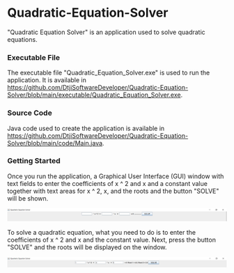 # Quadratic-Equation-Solver
"Quadratic Equation Solver" is an application used to solve quadratic equations.

### Executable File

The executable file "Quadratic_Equation_Solver.exe" is used to run the application. It is available in
https://github.com/DtjiSoftwareDeveloper/Quadratic-Equation-Solver/blob/main/executable/Quadratic_Equation_Solver.exe.

### Source Code

Java code used to create the application is available in
https://github.com/DtjiSoftwareDeveloper/Quadratic-Equation-Solver/blob/main/code/Main.java.

### Getting Started

Once you run the application, a Graphical User Interface (GUI) window with text fields to enter the coefficients of x ^ 2 and x and
a constant value together with text areas for x ^ 2, x, and the roots and the button "SOLVE" will be shown.

![Getting Started](https://github.com/DtjiSoftwareDeveloper/Quadratic-Equation-Solver/blob/main/images/Getting%20Started.png)

To solve a quadratic equation, what you need to do is to enter the coefficients of x ^ 2 and x and the constant value. Next, press the button
"SOLVE" and the roots will be displayed on the window.

![Solve Example](https://github.com/DtjiSoftwareDeveloper/Quadratic-Equation-Solver/blob/main/images/Solve%20Example.png)
